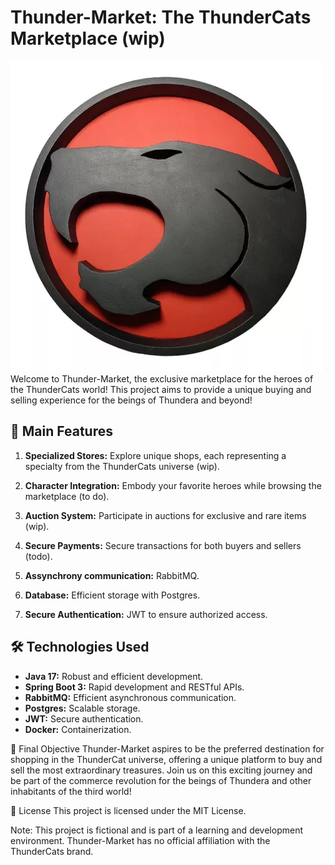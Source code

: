 # Thunder-Market: The ThunderCats Marketplace (wip)
<img src="generic-store-api/src/main/resources/img/img.png">
Welcome to Thunder-Market, the exclusive marketplace for the heroes of the ThunderCats world! This project aims to provide a unique buying and selling experience for the beings of Thundera and beyond!

## 🚀 Main Features

1. **Specialized Stores:** Explore unique shops, each representing a specialty from the ThunderCats universe (wip).

2. **Character Integration:** Embody your favorite heroes while browsing the marketplace (to do).

3. **Auction System:** Participate in auctions for exclusive and rare items (wip).

4. **Secure Payments:** Secure transactions for both buyers and sellers (todo).

5. **Assynchrony communication:** RabbitMQ.

6. **Database:** Efficient storage with Postgres.

7. **Secure Authentication:** JWT to ensure authorized access.

## 🛠️ Technologies Used

- **Java 17:** Robust and efficient development.
- **Spring Boot 3:** Rapid development and RESTful APIs.
- **RabbitMQ:** Efficient asynchronous communication.
- **Postgres:** Scalable storage.
- **JWT:** Secure authentication.
- **Docker:** Containerization.

🎯 Final Objective
Thunder-Market aspires to be the preferred destination for shopping in the ThunderCat universe, offering a unique platform to buy and sell the most extraordinary treasures. Join us on this exciting journey and be part of the commerce revolution for the beings of Thundera and other inhabitants of the third world!

📝 License
This project is licensed under the MIT License.

Note: This project is fictional and is part of a learning and development environment. Thunder-Market has no official affiliation with the ThunderCats brand.

